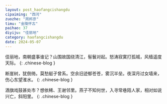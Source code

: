 ```yaml
---
layout: post_haofangcishangdu
cipaiming: "西河"
zuozhe: "周邦彦"
timu: "金陵怀古"
paihao: 37
diyiju: "佳丽地"
category: haofangcishangdu
date: 2024-05-07
---
```


佳丽地，南朝盛事谁记？山围故国绕清江，髻鬟对起。怒涛寂寞打孤城，风樯遥度天际。
{: .chinese-blog }

断崖树，犹倒倚。莫愁艇子曾系。空余旧迹郁苍苍，雾沉半垒。夜深月过女墙来，伤心东望淮水。
{: .chinese-blog }

酒旗戏鼓甚处市？想依稀、王谢邻里。燕子不知何世，入寻常巷陌人家，相对如说兴亡，斜阳里。
{: .chinese-blog }
